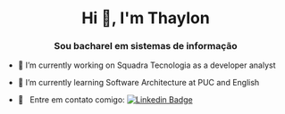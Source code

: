 <h1 align="center">Hi 👋, I'm Thaylon</h1>
<h3 align="center">Sou bacharel em sistemas de informação</h3>

- 🔭 I’m currently working on Squadra Tecnologia as a developer analyst

- 🌱 I’m currently learning Software Architecture at PUC and English

- :email: &nbsp; Entre em contato comigo: [![Linkedin Badge](https://img.shields.io/badge/LinkedIn--000?style=social&logo=Linkedin&logoColor=0077B5&link=https://www.linkedin.com/in/thaylon-mayk/)](https://www.linkedin.com/in/thaylon-mayk/) 
